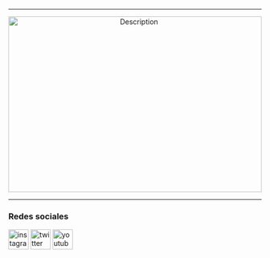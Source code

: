 <hr/>
<p align="center">
  <img src="https://media.giphy.com/media/yIsehJ1Mf3hrwbWyi1/giphy.gif" width="100%" height="350px" alt="Description">  
</p>


<hr/>
  
### Redes sociales
[<img src='https://cdn.jsdelivr.net/npm/simple-icons@3.0.1/icons/instagram.svg' alt='instagram' height='40'>](https://www.instagram.com/darksoul_93/) 
[<img src='https://cdn.jsdelivr.net/npm/simple-icons@3.0.1/icons/twitter.svg' alt='twitter' height='40'>](https://twitter.com/@Darkspectrum_93)
[<img src='https://cdn.jsdelivr.net/npm/simple-icons@3.0.1/icons/youtubetv.svg' alt='youtube' height='40'>](https://www.youtube.com/channel/UCmVBYDOp3yxTVwk2MGQkMdQ?view_as=subscriber)
